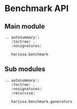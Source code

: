 # Benchmark API

## Main module

```{eval-rst}
.. autosummary::
   :toctree: .
   :nosignatures:

   harissa.benchmark
```

## Sub modules

```{eval-rst}
.. autosummary::
   :toctree: .
   :nosignatures:
   :recursive:

   harissa.benchmark.generators
```
